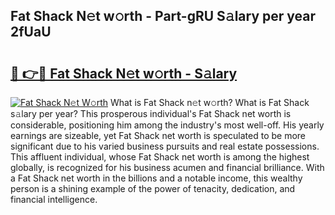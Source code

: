 ## Fat Shack N𝚎t w𝚘rth - Part-gRU S𝚊lary per year 2fUaU

# <h2><a href="http://gc31xb.nevu.top/?p=Fat+Shack">🔗 👉🔴 Fat Shack N𝚎t w𝚘rth - S𝚊lary</a></h2>

[![Fat Shack N𝚎t W𝚘rth](https://i.imgur.com/Oavwk0R.jpeg)](http://gc31xb.nevu.top/?p=Fat+Shack)
What is Fat Shack n𝚎t w𝚘rth? What is Fat Shack s𝚊lary per year?
This prosperous individual's Fat Shack net worth is considerable, positioning him among the industry's most well-off. His yearly earnings are sizeable, yet Fat Shack net worth is speculated to be more significant due to his varied business pursuits and real estate possessions. This affluent individual, whose Fat Shack net worth is among the highest globally, is recognized for his business acumen and financial brilliance. With a Fat Shack net worth in the billions and a notable income, this wealthy person is a shining example of the power of tenacity, dedication, and financial intelligence.

